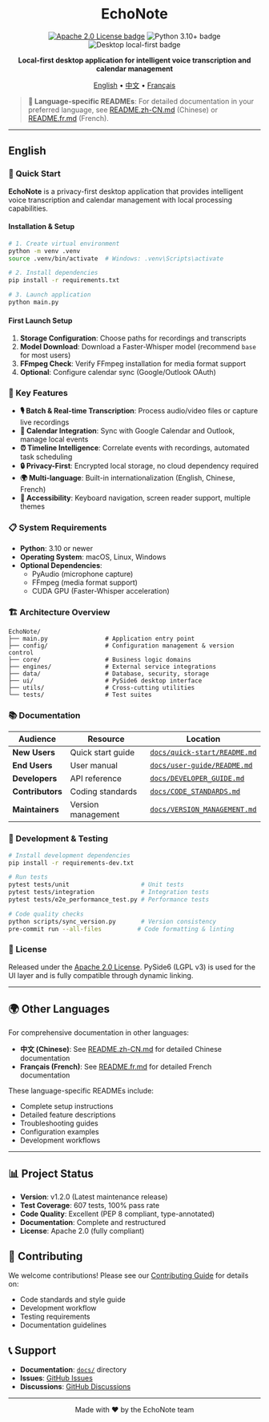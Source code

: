 <h1 align="center">EchoNote</h1>

<p align="center">
  <a href="LICENSE"><img src="https://img.shields.io/badge/License-Apache%202.0-2563EB.svg" alt="Apache 2.0 License badge"></a>
  <img src="https://img.shields.io/badge/Python-3.10%2B-4B5563.svg" alt="Python 3.10+ badge">
  <img src="https://img.shields.io/badge/Desktop-Local%20First-0EA5E9.svg" alt="Desktop local-first badge">
</p>

<p align="center">
  <strong>Local-first desktop application for intelligent voice transcription and calendar management</strong>
</p>

<p align="center">
  <a href="#english">English</a> •
  <a href="README.zh-CN.md">中文</a> •
  <a href="README.fr.md">Français</a>
</p>

> **📖 Language-specific READMEs**: For detailed documentation in your preferred language, see [README.zh-CN.md](README.zh-CN.md) (Chinese) or [README.fr.md](README.fr.md) (French).

---

## English

### 🚀 Quick Start

**EchoNote** is a privacy-first desktop application that provides intelligent voice transcription and calendar management with local processing capabilities.

#### Installation & Setup

```bash
# 1. Create virtual environment
python -m venv .venv
source .venv/bin/activate  # Windows: .venv\Scripts\activate

# 2. Install dependencies
pip install -r requirements.txt

# 3. Launch application
python main.py
```

#### First Launch Setup

1. **Storage Configuration**: Choose paths for recordings and transcripts
2. **Model Download**: Download a Faster-Whisper model (recommend `base` for most users)
3. **FFmpeg Check**: Verify FFmpeg installation for media format support
4. **Optional**: Configure calendar sync (Google/Outlook OAuth)

### 🎯 Key Features

- **🎙️ Batch & Real-time Transcription**: Process audio/video files or capture live recordings
- **📅 Calendar Integration**: Sync with Google Calendar and Outlook, manage local events
- **⏰ Timeline Intelligence**: Correlate events with recordings, automated task scheduling
- **🔒 Privacy-First**: Encrypted local storage, no cloud dependency required
- **🌍 Multi-language**: Built-in internationalization (English, Chinese, French)
- **🎨 Accessibility**: Keyboard navigation, screen reader support, multiple themes

### 📋 System Requirements

- **Python**: 3.10 or newer
- **Operating System**: macOS, Linux, Windows
- **Optional Dependencies**:
  - PyAudio (microphone capture)
  - FFmpeg (media format support)
  - CUDA GPU (Faster-Whisper acceleration)

### 🏗️ Architecture Overview

```
EchoNote/
├── main.py                # Application entry point
├── config/                # Configuration management & version control
├── core/                  # Business logic domains
├── engines/               # External service integrations
├── data/                  # Database, security, storage
├── ui/                    # PySide6 desktop interface
├── utils/                 # Cross-cutting utilities
└── tests/                 # Test suites
```

### 📚 Documentation

| Audience         | Resource           | Location                                                   |
| ---------------- | ------------------ | ---------------------------------------------------------- |
| **New Users**    | Quick start guide  | [`docs/quick-start/README.md`](docs/quick-start/README.md) |
| **End Users**    | User manual        | [`docs/user-guide/README.md`](docs/user-guide/README.md)   |
| **Developers**   | API reference      | [`docs/DEVELOPER_GUIDE.md`](docs/DEVELOPER_GUIDE.md)       |
| **Contributors** | Coding standards   | [`docs/CODE_STANDARDS.md`](docs/CODE_STANDARDS.md)         |
| **Maintainers**  | Version management | [`docs/VERSION_MANAGEMENT.md`](docs/VERSION_MANAGEMENT.md) |

### 🧪 Development & Testing

```bash
# Install development dependencies
pip install -r requirements-dev.txt

# Run tests
pytest tests/unit                    # Unit tests
pytest tests/integration             # Integration tests
pytest tests/e2e_performance_test.py # Performance tests

# Code quality checks
python scripts/sync_version.py       # Version consistency
pre-commit run --all-files          # Code formatting & linting
```

### 📄 License

Released under the [Apache 2.0 License](LICENSE). PySide6 (LGPL v3) is used for the UI layer and is fully compatible through dynamic linking.

---

## 🌍 Other Languages

For comprehensive documentation in other languages:

- **中文 (Chinese)**: See [README.zh-CN.md](README.zh-CN.md) for detailed Chinese documentation
- **Français (French)**: See [README.fr.md](README.fr.md) for detailed French documentation

These language-specific READMEs include:

- Complete setup instructions
- Detailed feature descriptions
- Troubleshooting guides
- Configuration examples
- Development workflows

---

## 📊 Project Status

- **Version**: v1.2.0 (Latest maintenance release)
- **Test Coverage**: 607 tests, 100% pass rate
- **Code Quality**: Excellent (PEP 8 compliant, type-annotated)
- **Documentation**: Complete and restructured
- **License**: Apache 2.0 (fully compliant)

## 🤝 Contributing

We welcome contributions! Please see our [Contributing Guide](docs/CONTRIBUTING.md) for details on:

- Code standards and style guide
- Development workflow
- Testing requirements
- Documentation guidelines

## 📞 Support

- **Documentation**: [`docs/`](docs/) directory
- **Issues**: [GitHub Issues](https://github.com/your-org/echonote/issues)
- **Discussions**: [GitHub Discussions](https://github.com/your-org/echonote/discussions)

---

<p align="center">
  Made with ❤️ by the EchoNote team
</p>
